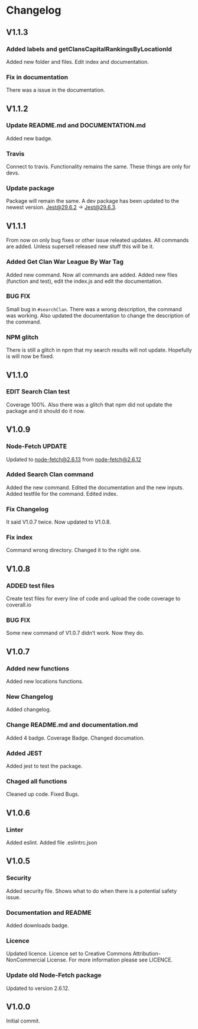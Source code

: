 # Changelog

## V1.1.3

### Added labels and getClansCapitalRankingsByLocationId

Added new folder and files. Edit index and documentation.

### Fix in documentation

There was a issue in the documentation.

## V1.1.2

### Update README.md and DOCUMENTATION.md

Added new badge.

### Travis

Connect to travis. Functionality remains the same. These things are only for devs.

### Update package

Package will remain the same. A dev package has been updated to the newest version. Jest@29.6.2 -> Jest@29.6.3.

## V1.1.1

From now on only bug fixes or other issue releated updates. All commands are added. Unless supersell released new stuff this will be it.

### Added Get Clan War League By War Tag

Added new command. Now all commands are added. Added new files (function and test), edit the index.js and edit the documentation.

### BUG FIX

Small bug in ``#searchClan``. There was a wrong description, the command was working.
Also updated the documentation to change the description of the command.

### NPM glitch

There is still a glitch in npm that my search results will not update.
Hopefully is will now be fixed.

## V1.1.0

### EDIT Search Clan test

Coverage 100%. Also there was a glitch that npm did not update the package and it should do it now.

## V1.0.9

### Node-Fetch UPDATE

Updated to node-fetch@2.6.13 from node-fetch@2.6.12

### Added Search Clan command

Added the new command. Edited the documentation and the new inputs. Added testfile for the command. Edited index.

### Fix Changelog

It said V1.0.7 twice. Now updated to V1.0.8.

### Fix index

Command wrong directory. Changed it to the right one.

## V1.0.8

### ADDED test files

Create test files for every line of code and upload the code coverage to coverall.io

### BUG FIX

Some new command of V1.0.7 didn't work. Now they do.

## V1.0.7

### Added new functions

Added new locations functions.

### New Changelog

Added changelog.

### Change README.md and documentation.md

Added 4 badge. Coverage Badge.
Changed documation.

### Added JEST

Added jest to test the package.

### Chaged all functions

Cleaned up code. Fixed Bugs.

## V1.0.6

### Linter

Added eslint.
Added file .eslintrc.json

## V1.0.5

### Security

Added security file. Shows what to do when there is a potential safety issue.

### Documentation and README

Added downloads badge.

### Licence

Updated licence. Licence set to Creative Commons Attribution-NonCommercial License.
For more information please see LICENCE.

### Update old Node-Fetch package

Updated to version 2.6.12.

## V1.0.0

Initial commit.
